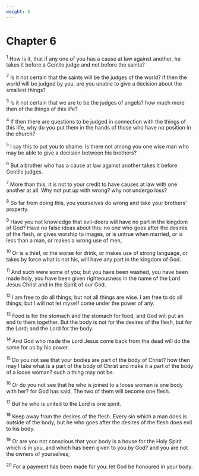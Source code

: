 ```yaml
---
weight: 6
---
```


# Chapter 6

<sup>1</sup> How is it, that if any one of you has a cause at law against another, he takes it before a Gentile judge and not before the saints? 

<sup>2</sup> Is it not certain that the saints will be the judges of the world? if then the world will be judged by you, are you unable to give a decision about the smallest things? 

<sup>3</sup> Is it not certain that we are to be the judges of angels? how much more then of the things of this life? 

<sup>4</sup> If then there are questions to be judged in connection with the things of this life, why do you put them in the hands of those who have no position in the church? 

<sup>5</sup> I say this to put you to shame. Is there not among you one wise man who may be able to give a decision between his brothers? 

<sup>6</sup> But a brother who has a cause at law against another takes it before Gentile judges. 

<sup>7</sup> More than this, it is not to your credit to have causes at law with one another at all. Why not put up with wrong? why not undergo loss? 

<sup>8</sup> So far from doing this, you yourselves do wrong and take your brothers' property. 

<sup>9</sup> Have you not knowledge that evil-doers will have no part in the kingdom of God? Have no false ideas about this: no one who goes after the desires of the flesh, or gives worship to images, or is untrue when married, or is less than a man, or makes a wrong use of men, 

<sup>10</sup> Or is a thief, or the worse for drink, or makes use of strong language, or takes by force what is not his, will have any part in the kingdom of God. 

<sup>11</sup> And such were some of you; but you have been washed, you have been made holy, you have been given righteousness in the name of the Lord Jesus Christ and in the Spirit of our God. 

<sup>12</sup> I am free to do all things; but not all things are wise. I am free to do all things; but I will not let myself come under the power of any. 

<sup>13</sup> Food is for the stomach and the stomach for food, and God will put an end to them together. But the body is not for the desires of the flesh, but for the Lord; and the Lord for the body: 

<sup>14</sup> And God who made the Lord Jesus come back from the dead will do the same for us by his power. 

<sup>15</sup> Do you not see that your bodies are part of the body of Christ? how then may I take what is a part of the body of Christ and make it a part of the body of a loose woman? such a thing may not be. 

<sup>16</sup> Or do you not see that he who is joined to a loose woman is one body with her? for God has said, The two of them will become one flesh. 

<sup>17</sup> But he who is united to the Lord is one spirit. 

<sup>18</sup> Keep away from the desires of the flesh. Every sin which a man does is outside of the body; but he who goes after the desires of the flesh does evil to his body. 

<sup>19</sup> Or are you not conscious that your body is a house for the Holy Spirit which is in you, and which has been given to you by God? and you are not the owners of yourselves; 

<sup>20</sup> For a payment has been made for you: let God be honoured in your body. 



